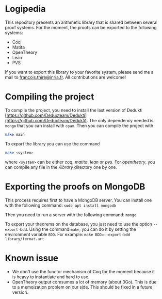 # Logipedia
This repository presents an arithmetic library that is shared between several proof systems. For the moment, the proofs can be exported to the following systems:

- Coq
- Matita
- OpenTheory
- Lean
- PVS

If you want to export this library to your favorite system, please send me a mail to francois.thire@inria.fr. All contributions are welcome!

# Compiling the project

To compile the project, you need to install the last version of Dedukti [https://github.com/Deducteam/Dedukti](https://github.com/Deducteam/Dedukti). The only dependency needed is `mongo` that you can install with `opam`. Then you can compile the project with

``` bash
make main
```

To export the library you can use the command

``` bash
make <system>
```

where `<system>` can be either *coq*, *matita*. *lean* or *pvs*. For *opentheory*, you can compile any file in the */library* directory one by one.

# Exporting the proofs on MongoDB

This process requires first to have a MongoDB server. You can install one with the following command:
`sudo apt install mongodb`

Then you need to run a server with the following command:
`mongo`

To export your theorems on the database, you just need to use the option `--export-bdd`. Using the command `make`, you can do it by setting the environment variable `BDD`. For example:
`make BDD=--export-bdd library/fermat.art`
# Known issue

- We don't use the functor mechanism of Coq for the moment because it is heavy to instantiate and hard to use.
- OpenTheory output comsumes a lot of memory (about 3Go). This is due to a memoization problem on our side. This should be fixed in a future version.
